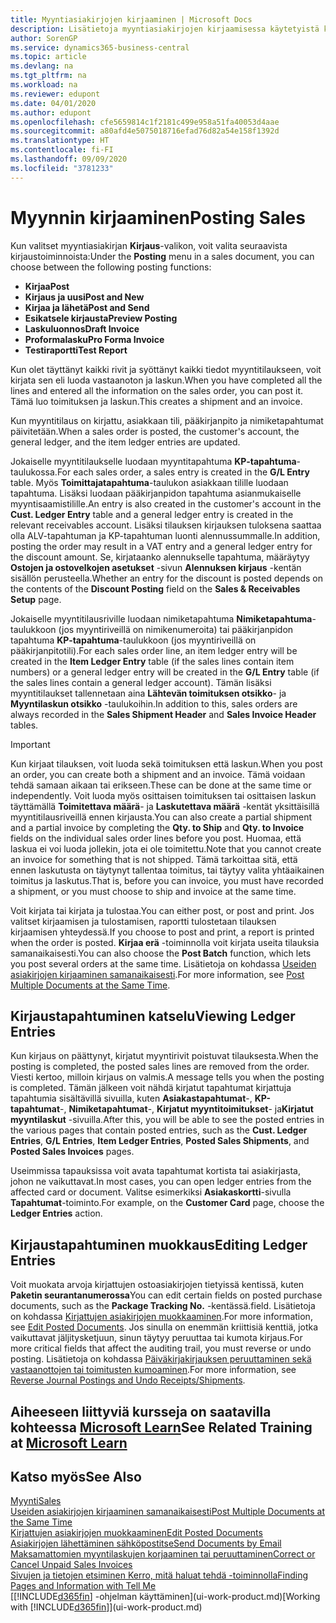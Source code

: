 ```yaml
---
title: Myyntiasiakirjojen kirjaaminen | Microsoft Docs
description: Lisätietoja myyntiasiakirjojen kirjaamisessa käytetyistä kirjaustoiminnoista ja kirjattujen asiakirjojen päivittämisestä.
author: SorenGP
ms.service: dynamics365-business-central
ms.topic: article
ms.devlang: na
ms.tgt_pltfrm: na
ms.workload: na
ms.reviewer: edupont
ms.date: 04/01/2020
ms.author: edupont
ms.openlocfilehash: cfe5659814c1f2181c499e958a51fa40053d4aae
ms.sourcegitcommit: a80afd4e5075018716efad76d82a54e158f1392d
ms.translationtype: HT
ms.contentlocale: fi-FI
ms.lasthandoff: 09/09/2020
ms.locfileid: "3781233"
---
```

# <a name="posting-sales"></a><span data-ttu-id="97e44-103">Myynnin kirjaaminen</span><span class="sxs-lookup"><span data-stu-id="97e44-103">Posting Sales</span></span>
<span data-ttu-id="97e44-104">Kun valitset myyntiasiakirjan **Kirjaus**-valikon, voit valita seuraavista kirjaustoiminnoista:</span><span class="sxs-lookup"><span data-stu-id="97e44-104">Under the **Posting** menu in a sales document, you can choose between the following posting functions:</span></span>

* <span data-ttu-id="97e44-105">**Kirjaa**</span><span class="sxs-lookup"><span data-stu-id="97e44-105">**Post**</span></span>
* <span data-ttu-id="97e44-106">**Kirjaus ja uusi**</span><span class="sxs-lookup"><span data-stu-id="97e44-106">**Post and New**</span></span>
* <span data-ttu-id="97e44-107">**Kirjaa ja lähetä**</span><span class="sxs-lookup"><span data-stu-id="97e44-107">**Post and Send**</span></span>
* <span data-ttu-id="97e44-108">**Esikatsele kirjausta**</span><span class="sxs-lookup"><span data-stu-id="97e44-108">**Preview Posting**</span></span>
* <span data-ttu-id="97e44-109">**Laskuluonnos**</span><span class="sxs-lookup"><span data-stu-id="97e44-109">**Draft Invoice**</span></span>
* <span data-ttu-id="97e44-110">**Proformalasku**</span><span class="sxs-lookup"><span data-stu-id="97e44-110">**Pro Forma Invoice**</span></span>
* <span data-ttu-id="97e44-111">**Testiraportti**</span><span class="sxs-lookup"><span data-stu-id="97e44-111">**Test Report**</span></span>

<span data-ttu-id="97e44-112">Kun olet täyttänyt kaikki rivit ja syöttänyt kaikki tiedot myyntitilaukseen, voit kirjata sen eli luoda vastaanoton ja laskun.</span><span class="sxs-lookup"><span data-stu-id="97e44-112">When you have completed all the lines and entered all the information on the sales order, you can post it.</span></span> <span data-ttu-id="97e44-113">Tämä luo toimituksen ja laskun.</span><span class="sxs-lookup"><span data-stu-id="97e44-113">This creates a shipment and an invoice.</span></span>

<span data-ttu-id="97e44-114">Kun myyntitilaus on kirjattu, asiakkaan tili, pääkirjanpito ja nimiketapahtumat päivitetään.</span><span class="sxs-lookup"><span data-stu-id="97e44-114">When a sales order is posted, the customer's account, the general ledger, and the item ledger entries are updated.</span></span>

<span data-ttu-id="97e44-115">Jokaiselle myyntitilaukselle luodaan myyntitapahtuma **KP-tapahtuma**-taulukossa.</span><span class="sxs-lookup"><span data-stu-id="97e44-115">For each sales order, a sales entry is created in the **G/L Entry** table.</span></span> <span data-ttu-id="97e44-116">Myös **Toimittajatapahtuma**-taulukon asiakkaan tilille luodaan tapahtuma. Lisäksi luodaan pääkirjanpidon tapahtuma asianmukaiselle myyntisaamistilille.</span><span class="sxs-lookup"><span data-stu-id="97e44-116">An entry is also created in the customer's account in the **Cust. Ledger Entry** table and a general ledger entry is created in the relevant receivables account.</span></span> <span data-ttu-id="97e44-117">Lisäksi tilauksen kirjauksen tuloksena saattaa olla ALV-tapahtuman ja KP-tapahtuman luonti alennussummalle.</span><span class="sxs-lookup"><span data-stu-id="97e44-117">In addition, posting the order may result in a VAT entry and a general ledger entry for the discount amount.</span></span> <span data-ttu-id="97e44-118">Se, kirjataanko alennukselle tapahtuma, määräytyy **Ostojen ja ostovelkojen asetukset** -sivun **Alennuksen kirjaus** -kentän sisällön perusteella.</span><span class="sxs-lookup"><span data-stu-id="97e44-118">Whether an entry for the discount is posted depends on the contents of the **Discount Posting** field on the **Sales & Receivables Setup** page.</span></span>

<span data-ttu-id="97e44-119">Jokaiselle myyntitilausriville luodaan nimiketapahtuma **Nimiketapahtuma**-taulukkoon (jos myyntiriveillä on nimikenumeroita) tai pääkirjanpidon tapahtuma **KP-tapahtuma**-taulukkoon (jos myyntiriveillä on pääkirjanpitotili).</span><span class="sxs-lookup"><span data-stu-id="97e44-119">For each sales order line, an item ledger entry will be created in the **Item Ledger Entry** table (if the sales lines contain item numbers) or a general ledger entry will be created in the **G/L Entry** table (if the sales lines contain a general ledger account).</span></span> <span data-ttu-id="97e44-120">Tämän lisäksi myyntitilaukset tallennetaan aina **Lähtevän toimituksen otsikko**- ja **Myyntilaskun otsikko** -taulukoihin.</span><span class="sxs-lookup"><span data-stu-id="97e44-120">In addition to this, sales orders are always recorded in the **Sales Shipment Header** and **Sales Invoice Header** tables.</span></span>

> [!IMPORTANT]  
>   <span data-ttu-id="97e44-121">Kun kirjaat tilauksen, voit luoda sekä toimituksen että laskun.</span><span class="sxs-lookup"><span data-stu-id="97e44-121">When you post an order, you can create both a shipment and an invoice.</span></span> <span data-ttu-id="97e44-122">Tämä voidaan tehdä samaan aikaan tai erikseen.</span><span class="sxs-lookup"><span data-stu-id="97e44-122">These can be done at the same time or independently.</span></span> <span data-ttu-id="97e44-123">Voit luoda myös osittaisen toimituksen tai osittaisen laskun täyttämällä **Toimitettava määrä**- ja **Laskutettava määrä** -kentät yksittäisillä myyntitilausriveillä ennen kirjausta.</span><span class="sxs-lookup"><span data-stu-id="97e44-123">You can also create a partial shipment and a partial invoice by completing the **Qty. to Ship** and **Qty. to Invoice** fields on the individual sales order lines before you post.</span></span> <span data-ttu-id="97e44-124">Huomaa, että laskua ei voi luoda jollekin, jota ei ole toimitettu.</span><span class="sxs-lookup"><span data-stu-id="97e44-124">Note that you cannot create an invoice for something that is not shipped.</span></span> <span data-ttu-id="97e44-125">Tämä tarkoittaa sitä, että ennen laskutusta on täytynyt tallentaa toimitus, tai täytyy valita yhtäaikainen toimitus ja laskutus.</span><span class="sxs-lookup"><span data-stu-id="97e44-125">That is, before you can invoice, you must have recorded a shipment, or you must choose to ship and invoice at the same time.</span></span>

<span data-ttu-id="97e44-126">Voit kirjata tai kirjata ja tulostaa.</span><span class="sxs-lookup"><span data-stu-id="97e44-126">You can either post, or post and print.</span></span> <span data-ttu-id="97e44-127">Jos valitset kirjaamisen ja tulostamisen, raportti tulostetaan tilauksen kirjaamisen yhteydessä.</span><span class="sxs-lookup"><span data-stu-id="97e44-127">If you choose to post and print, a report is printed when the order is posted.</span></span> <span data-ttu-id="97e44-128">**Kirjaa erä** -toiminnolla voit kirjata useita tilauksia samanaikaisesti.</span><span class="sxs-lookup"><span data-stu-id="97e44-128">You can also choose the **Post Batch** function, which lets you post several orders at the same time.</span></span> <span data-ttu-id="97e44-129">Lisätietoja on kohdassa [Useiden asiakirjojen kirjaaminen samanaikaisesti](ui-batch-posting.md).</span><span class="sxs-lookup"><span data-stu-id="97e44-129">For more information, see [Post Multiple Documents at the Same Time](ui-batch-posting.md).</span></span>

## <a name="viewing-ledger-entries"></a><span data-ttu-id="97e44-130">Kirjaustapahtuminen katselu</span><span class="sxs-lookup"><span data-stu-id="97e44-130">Viewing Ledger Entries</span></span>
<span data-ttu-id="97e44-131">Kun kirjaus on päättynyt, kirjatut myyntirivit poistuvat tilauksesta.</span><span class="sxs-lookup"><span data-stu-id="97e44-131">When the posting is completed, the posted sales lines are removed from the order.</span></span> <span data-ttu-id="97e44-132">Viesti kertoo, milloin kirjaus on valmis.</span><span class="sxs-lookup"><span data-stu-id="97e44-132">A message tells you when the posting is completed.</span></span> <span data-ttu-id="97e44-133">Tämän jälkeen voit nähdä kirjatut tapahtumat kirjattuja tapahtumia sisältävillä sivuilla, kuten **Asiakastapahtumat**-, **KP-tapahtumat**-, **Nimiketapahtumat**-, **Kirjatut myyntitoimitukset**- ja**Kirjatut myyntilaskut** -sivuilla.</span><span class="sxs-lookup"><span data-stu-id="97e44-133">After this, you will be able to see the posted entries in the various pages that contain posted entries, such as the **Cust. Ledger Entries**, **G/L Entries**, **Item Ledger Entries**, **Posted Sales Shipments**, and **Posted Sales Invoices** pages.</span></span>  

<span data-ttu-id="97e44-134">Useimmissa tapauksissa voit avata tapahtumat kortista tai asiakirjasta, johon ne vaikuttavat.</span><span class="sxs-lookup"><span data-stu-id="97e44-134">In most cases, you can open ledger entries from the affected card or document.</span></span> <span data-ttu-id="97e44-135">Valitse esimerkiksi **Asiakaskortti**-sivulla **Tapahtumat**-toiminto.</span><span class="sxs-lookup"><span data-stu-id="97e44-135">For example, on the **Customer Card** page, choose the **Ledger Entries** action.</span></span>

## <a name="editing-ledger-entries"></a><span data-ttu-id="97e44-136">Kirjaustapahtuminen muokkaus</span><span class="sxs-lookup"><span data-stu-id="97e44-136">Editing Ledger Entries</span></span>
<span data-ttu-id="97e44-137">Voit muokata arvoja kirjattujen ostoasiakirjojen tietyissä kentissä, kuten **Paketin seurantanumerossa**</span><span class="sxs-lookup"><span data-stu-id="97e44-137">You can edit certain fields on posted purchase documents, such as the **Package Tracking No.**</span></span> <span data-ttu-id="97e44-138">-kentässä.</span><span class="sxs-lookup"><span data-stu-id="97e44-138">field.</span></span> <span data-ttu-id="97e44-139">Lisätietoja on kohdassa [Kirjattujen asiakirjojen muokkaaminen](across-edit-posted-document.md).</span><span class="sxs-lookup"><span data-stu-id="97e44-139">For more information, see [Edit Posted Documents](across-edit-posted-document.md).</span></span> <span data-ttu-id="97e44-140">Jos sinulla on enemmän kriittisiä kenttiä, jotka vaikuttavat jäljitysketjuun, sinun täytyy peruuttaa tai kumota kirjaus.</span><span class="sxs-lookup"><span data-stu-id="97e44-140">For more critical fields that affect the auditing trail, you must reverse or undo posting.</span></span> <span data-ttu-id="97e44-141">Lisätietoja on kohdassa [Päiväkirjakirjauksen peruuttaminen sekä vastaanottojen tai toimitusten kumoaminen](finance-how-reverse-journal-posting.md).</span><span class="sxs-lookup"><span data-stu-id="97e44-141">For more information, see [Reverse Journal Postings and Undo Receipts/Shipments](finance-how-reverse-journal-posting.md).</span></span>

## <a name="see-related-training-at-microsoft-learn"></a><span data-ttu-id="97e44-142">Aiheeseen liittyviä kursseja on saatavilla kohteessa [Microsoft Learn](/learn/modules/ship-invoice-items-dynamics-365-business-central/index)</span><span class="sxs-lookup"><span data-stu-id="97e44-142">See Related Training at [Microsoft Learn](/learn/modules/ship-invoice-items-dynamics-365-business-central/index)</span></span>

## <a name="see-also"></a><span data-ttu-id="97e44-143">Katso myös</span><span class="sxs-lookup"><span data-stu-id="97e44-143">See Also</span></span>
[<span data-ttu-id="97e44-144">Myynti</span><span class="sxs-lookup"><span data-stu-id="97e44-144">Sales</span></span>](sales-manage-sales.md)  
[<span data-ttu-id="97e44-145">Useiden asiakirjojen kirjaaminen samanaikaisesti</span><span class="sxs-lookup"><span data-stu-id="97e44-145">Post Multiple Documents at the Same Time</span></span>](ui-batch-posting.md)  
[<span data-ttu-id="97e44-146">Kirjattujen asiakirjojen muokkaaminen</span><span class="sxs-lookup"><span data-stu-id="97e44-146">Edit Posted Documents</span></span>](across-edit-posted-document.md)  
[<span data-ttu-id="97e44-147">Asiakirjojen lähettäminen sähköpostitse</span><span class="sxs-lookup"><span data-stu-id="97e44-147">Send Documents by Email</span></span>](ui-how-send-documents-email.md)  
[<span data-ttu-id="97e44-148">Maksamattomien myyntilaskujen korjaaminen tai peruuttaminen</span><span class="sxs-lookup"><span data-stu-id="97e44-148">Correct or Cancel Unpaid Sales Invoices</span></span>](sales-how-correct-cancel-sales-invoice.md)  
[<span data-ttu-id="97e44-149">Sivujen ja tietojen etsiminen Kerro, mitä haluat tehdä -toiminnolla</span><span class="sxs-lookup"><span data-stu-id="97e44-149">Finding Pages and Information with Tell Me</span></span>](ui-search.md)  
<span data-ttu-id="97e44-150">[[!INCLUDE[d365fin](includes/d365fin_md.md)] -ohjelman käyttäminen](ui-work-product.md)</span><span class="sxs-lookup"><span data-stu-id="97e44-150">[Working with [!INCLUDE[d365fin](includes/d365fin_md.md)]](ui-work-product.md)</span></span>
